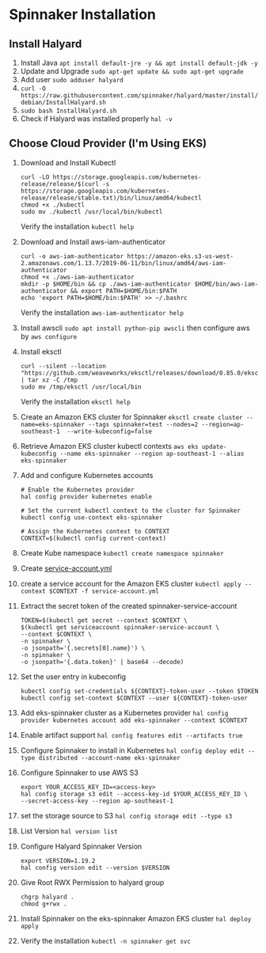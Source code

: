 # Spinnaker Installation
## Install Halyard
1. Install Java `apt install default-jre -y && apt install default-jdk -y`
2. Update and Upgrade `sudo apt-get update && sudo apt-get upgrade`
3. Add user `sudo adduser halyard`
4. `curl -O https://raw.githubusercontent.com/spinnaker/halyard/master/install/debian/InstallHalyard.sh`
5. `sudo bash InstallHalyard.sh`
6. Check if Halyard was installed properly `hal -v`
## Choose Cloud Provider (I'm Using EKS)
1. Download and Install Kubectl
	```
	curl -LO https://storage.googleapis.com/kubernetes-release/release/$(curl -s https://storage.googleapis.com/kubernetes-release/release/stable.txt)/bin/linux/amd64/kubectl
	chmod +x ./kubectl
	sudo mv ./kubectl /usr/local/bin/kubectl
	```
	Verify the installation `kubectl help`
	
2. Download and Install aws-iam-authenticator
	```
	curl -o aws-iam-authenticator https://amazon-eks.s3-us-west-2.amazonaws.com/1.13.7/2019-06-11/bin/linux/amd64/aws-iam-authenticator
	chmod +x ./aws-iam-authenticator
	mkdir -p $HOME/bin && cp ./aws-iam-authenticator $HOME/bin/aws-iam-authenticator && export PATH=$HOME/bin:$PATH
	echo 'export PATH=$HOME/bin:$PATH' >> ~/.bashrc
	```
	Verify the installation `aws-iam-authenticator help`

3. Install awscli `sudo apt install python-pip awscli` then configure aws by `aws configure`
4. Install eksctl
	```
	curl --silent --location "https://github.com/weaveworks/eksctl/releases/download/0.85.0/eksctl_Linux_amd64.tar.gz" | tar xz -C /tmp
	sudo mv /tmp/eksctl /usr/local/bin
	```
	Verify the installation `eksctl help`

5. Create an Amazon EKS cluster for Spinnaker `eksctl create cluster --name=eks-spinnaker --tags spinnaker=test --nodes=2 --region=ap-southeast-1  --write-kubeconfig=false`
6. Retrieve Amazon EKS cluster kubectl contexts `aws eks update-kubeconfig --name eks-spinnaker --region ap-southeast-1 --alias eks-spinnaker`
7. Add and configure Kubernetes accounts 
	```
	# Enable the Kubernetes provider
	hal config provider kubernetes enable
	
	# Set the current kubectl context to the cluster for Spinnaker
	kubectl config use-context eks-spinnaker
	
	# Assign the Kubernetes context to CONTEXT
	CONTEXT=$(kubectl config current-context)
	```
8. Create Kube namespace `kubectl create namespace spinnaker`
9. Create [service-account.yml](https://github.com/anandavj/spinnaker/blob/main/service-account.yml)
10. create a service account for the Amazon EKS cluster `kubectl apply --context $CONTEXT -f service-account.yml`
11. Extract the secret token of the created spinnaker-service-account
	```
	TOKEN=$(kubectl get secret --context $CONTEXT \
	$(kubectl get serviceaccount spinnaker-service-account \
	--context $CONTEXT \
	-n spinnaker \
	-o jsonpath='{.secrets[0].name}') \
	-n spinnaker \
	-o jsonpath='{.data.token}' | base64 --decode)
	```
12. Set the user entry in kubeconfig
	```
	kubectl config set-credentials ${CONTEXT}-token-user --token $TOKEN
	kubectl config set-context $CONTEXT --user ${CONTEXT}-token-user
	```
13. Add eks-spinnaker cluster as a Kubernetes provider `hal config provider kubernetes account add eks-spinnaker --context $CONTEXT`
14. Enable artifact support `hal config features edit --artifacts true`
15. Configure Spinnaker to install in Kubernetes `hal config deploy edit --type distributed --account-name eks-spinnaker`
16. Configure Spinnaker to use AWS S3
	```
	export YOUR_ACCESS_KEY_ID=<access-key>
	hal config storage s3 edit --access-key-id $YOUR_ACCESS_KEY_ID \
	--secret-access-key --region ap-southeast-1
	```
17. set the storage source to S3 `hal config storage edit --type s3`
18. List Version `hal version list`
19. Configure Halyard Spinnaker Version
	```
	export VERSION=1.19.2
	hal config version edit --version $VERSION
	```
20. Give Root RWX Permission to halyard group
	```
	chgrp halyard .
	chmod g+rwx .
	```
21. Install Spinnaker on the eks-spinnaker Amazon EKS cluster `hal deploy apply`
23. Verify the installation `kubectl -n spinnaker get svc`
